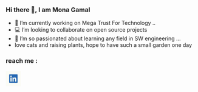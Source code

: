 ### Hi there 👋, I am Mona Gamal

- 🔭 I’m currently working on Mega Trust For Technology ..
- 💻 I’m looking to collaborate on open source projects
- 👯 I’m so passionated about learning any field in SW engineering ...
- love cats and raising plants, hope to have such a small garden one day 

### reach me :  

[<img alt="alt_text" width="40px" src=linkedin.jfif/>](https://www.linkedin.com/in/mona-gamal-17aba513b/)
